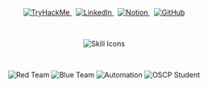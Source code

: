 

<p align="center">
  <a href="https://tryhackme.com/p/OlivierLB" title="TryHackMe" target="_blank">
    <img src="https://img.shields.io/badge/TryHackMe-%23001e2b?style=for-the-badge&logo=tryhackme&logoColor=white" alt="TryHackMe" />
  </a>
  &nbsp;
  <a href="https://www.linkedin.com/in/olivierlebris/" title="LinkedIn" target="_blank">
    <img src="https://img.shields.io/badge/LinkedIn-%230077B5?style=for-the-badge&logo=linkedin&logoColor=white" alt="LinkedIn" />
  </a>
  &nbsp;
  <a href="https://olivierlb.notion.site/d02b251856c34f658eb7b5270332769d" title="Pentest Notes (Notion)" target="_blank">
    <img src="https://img.shields.io/badge/Notion-%23000000?style=for-the-badge&logo=notion&logoColor=white" alt="Notion" />
  </a>
  &nbsp;
  <a href="https://github.com/olebris" title="GitHub" target="_blank">
    <img src="https://img.shields.io/badge/GitHub-%23181717?style=for-the-badge&logo=github&logoColor=white" alt="GitHub" />
  </a>
</p>

<br>

<p align="center">
  <img src="https://skillicons.dev/icons?i=ai,bash,docker,git,python,linux,rust,js,html,php,nginx,mysql,postgres,mongodb,grafana,redis,sqlite" alt="Skill Icons" />
</p>

<br>

<p align="center">
  <img src="https://img.shields.io/badge/-Red_Team-%23e74c3c?style=flat-square" alt="Red Team">
  <img src="https://img.shields.io/badge/-Blue_Team-%233498db?style=flat-square" alt="Blue Team">
  <img src="https://img.shields.io/badge/-Automation-%23f1c40f?style=flat-square" alt="Automation">
  <img src="https://img.shields.io/badge/-OSCP%20Student-%237f8c8d?style=flat-square" alt="OSCP Student">
</p>
